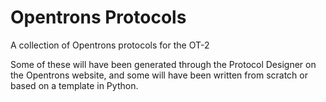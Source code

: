 # Opentrons Protocols
A collection of Opentrons protocols for the OT-2

Some of these will have been generated through the Protocol Designer on the Opentrons website, and some will have been written from scratch or based on a template in Python.
